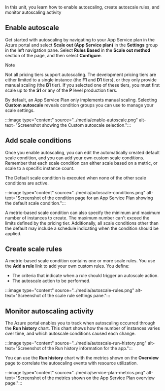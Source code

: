 In this unit, you learn how to enable autoscaling, create autoscale rules, and monitor autoscaling activity

## Enable autoscale

Get started with autoscaling by navigating to your App Service plan in the Azure portal and select **Scale out (App Service plan)** in the **Settings** group in the left navigation pane. Select **Rules Based** in the **Scale out method** section of the page, and then select **Configure**.

> [!NOTE]
> Not all pricing tiers support autoscaling. The development pricing tiers are either limited to a single instance (the **F1** and **D1** tiers), or they only provide manual scaling (the **B1** tier). If you selected one of these tiers, you must first scale up to the **S1** or any of the **P** level production tiers.

By default, an App Service Plan only implements manual scaling. Selecting **Custom autoscale** reveals condition groups you can use to manage your scale settings.

:::image type="content" source="../media/enable-autoscale.png" alt-text="Screenshot showing the Custom autoscale selection.":::

## Add scale conditions

Once you enable autoscaling, you can edit the automatically created default scale condition, and you can add your own custom scale conditions. Remember that each scale condition can either scale based on a metric, or scale to a specific instance count.

The Default scale condition is executed when none of the other scale conditions are active. 

:::image type="content" source="../media/autoscale-conditions.png" alt-text="Screenshot of the condition page for an App Service Plan showing the default scale condition.":::

A metric-based scale condition can also specify the minimum and maximum number of instances to create. The maximum number can't exceed the limits defined by the pricing tier. Additionally, all scale conditions other than the default may include a schedule indicating when the condition should be applied.

## Create scale rules

A metric-based scale condition contains one or more scale rules. You use the **Add a rule** link to add your own custom rules. You define:
* The criteria that indicate when a rule should trigger an autoscale action.
* The autoscale action to be performed.

:::image type="content" source="../media/autoscale-rules.png" alt-text="Screenshot of the scale rule settings pane.":::

## Monitor autoscaling activity

The Azure portal enables you to track when autoscaling occurred through the **Run history** chart. This chart shows how the number of instances varies over time, and which autoscale conditions caused each change.

:::image type="content" source="../media/autoscale-run-history.png" alt-text="Screenshot of the Run history information for the app.":::

You can use the **Run history** chart with the metrics shown on the **Overview** page to correlate the autoscaling events with resource utilization.

:::image type="content" source="../media/service-plan-metrics.png" alt-text="Screenshot of the metrics shown on the App Service Plan overview page.":::
